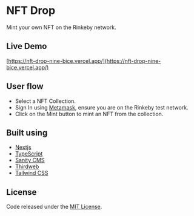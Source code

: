 # NFT Drop

Mint your own NFT on the Rinkeby network.

## Live Demo

[https://nft-drop-nine-bice.vercel.app/](https://nft-drop-nine-bice.vercel.app/)

## User flow

- Select a NFT Collection.
- Sign In using [Metamask](https://metamask.io/), ensure you are on the Rinkeby test network.
- Click on the Mint button to mint an NFT from the collection.

## Built using

- [Nextjs](https://nextjs.org/)
- [TypeScript](https://www.typescriptlang.org/)
- [Sanity CMS](https://www.sanity.io/)
- [Thirdweb](https://docs.thirdweb.com/react)
- [Tailwind CSS](https://tailwindcss.com/)

## License

Code released under the [MIT License](https://github.com/Tushar-Indurjeeth/NFT-Drop/blob/e45a2fbe1e6bdcd17e37e49a489f01c8efbfa5e9/LICENSE).
